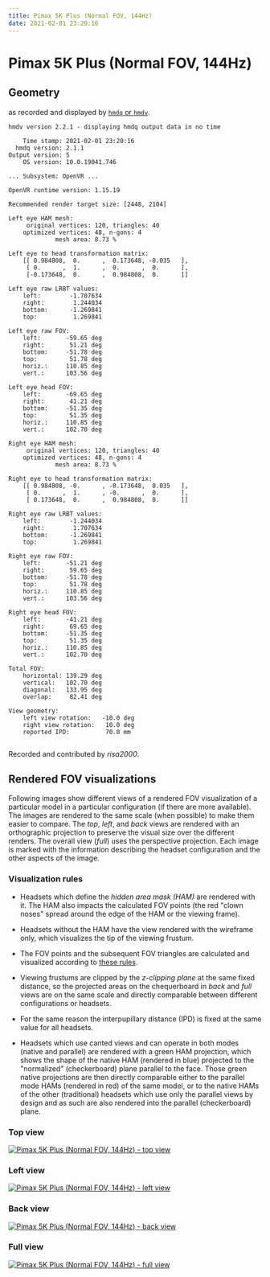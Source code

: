 ```yaml
---
title: Pimax 5K Plus (Normal FOV, 144Hz)
date: 2021-02-01 23:20:16
---
```

# Pimax 5K Plus (Normal FOV, 144Hz)

## Geometry

as recorded and displayed by [`hmdq` or `hmdv`](https://github.com/risa2000/hmdq).
```
hmdv version 2.2.1 - displaying hmdq output data in no time

    Time stamp: 2021-02-01 23:20:16
  hmdq version: 2.1.1
Output version: 5
    OS version: 10.0.19041.746

... Subsystem: OpenVR ...

OpenVR runtime version: 1.15.19

Recommended render target size: [2448, 2104]

Left eye HAM mesh:
     original vertices: 120, triangles: 40
    optimized vertices: 48, n-gons: 4
             mesh area: 8.73 %

Left eye to head transformation matrix:
    [[ 0.984808,  0.      ,  0.173648, -0.035   ],
     [ 0.      ,  1.      ,  0.      ,  0.      ],
     [-0.173648,  0.      ,  0.984808,  0.      ]]

Left eye raw LRBT values:
    left:        -1.707634
    right:        1.244034
    bottom:      -1.269841
    top:          1.269841

Left eye raw FOV:
    left:       -59.65 deg
    right:       51.21 deg
    bottom:     -51.78 deg
    top:         51.78 deg
    horiz.:     110.85 deg
    vert.:      103.56 deg

Left eye head FOV:
    left:       -69.65 deg
    right:       41.21 deg
    bottom:     -51.35 deg
    top:         51.35 deg
    horiz.:     110.85 deg
    vert.:      102.70 deg

Right eye HAM mesh:
     original vertices: 120, triangles: 40
    optimized vertices: 48, n-gons: 4
             mesh area: 8.73 %

Right eye to head transformation matrix:
    [[ 0.984808, -0.      , -0.173648,  0.035   ],
     [ 0.      ,  1.      , -0.      ,  0.      ],
     [ 0.173648,  0.      ,  0.984808,  0.      ]]

Right eye raw LRBT values:
    left:        -1.244034
    right:        1.707634
    bottom:      -1.269841
    top:          1.269841

Right eye raw FOV:
    left:       -51.21 deg
    right:       59.65 deg
    bottom:     -51.78 deg
    top:         51.78 deg
    horiz.:     110.85 deg
    vert.:      103.56 deg

Right eye head FOV:
    left:       -41.21 deg
    right:       69.65 deg
    bottom:     -51.35 deg
    top:         51.35 deg
    horiz.:     110.85 deg
    vert.:      102.70 deg

Total FOV:
    horizontal: 139.29 deg
    vertical:   102.70 deg
    diagonal:   133.95 deg
    overlap:     82.41 deg

View geometry:
    left view rotation:   -10.0 deg
    right view rotation:   10.0 deg
    reported IPD:          70.0 mm


```
Recorded and contributed by _risa2000_.

## Rendered FOV visualizations

Following images show different views of a rendered FOV visualization of a
particular model in a particular configuration (if there are more available).
The images are rendered to the same scale (when possible) to make them easier
to compare. The _top_, _left_, and _back_ views are rendered with an
orthographic projection to preserve the visual size over the different renders.
The overall view (_full_) uses the perspective projection. Each image is marked
with the information describing the headset configuration and the other aspects
of the image.

### Visualization rules

* Headsets which define the _hidden area mask (HAM)_ are rendered with it. The
  HAM also impacts the calculated FOV points (the red "clown noses" spread
  around the edge of the HAM or the viewing frame).

* Headsets without the HAM have the view rendered with the wireframe only, which
  visualizes the tip of the viewing frustum.

* The FOV points and the subsequent FOV triangles are calculated and visualized
  according to [these
  rules](https://risa2000.github.io/vrdocs/docs/hmd_fov_calculation).

* Viewing frustums are clipped by the _z-clipping plane_ at the same fixed
  distance, so the projected areas on the chequerboard in _back_ and _full_
  views are on the same scale and directly comparable between different
  configurations or headsets.

* For the same reason the interpupillary distance (IPD) is fixed at the same
  value for all headsets.

* Headsets which use canted views and can operate in both modes (native and
  parallel) are rendered with a green HAM projection, which shows the shape of
  the native HAM (rendered in blue) projected to the "normalized"
  (checkerboard) plane parallel to the face. Those green native projections are
  then directly comparable either to the parallel mode HAMs (rendered in red)
  of the same model, or to the native HAMs of the other (traditional) headsets
  which use only the parallel views by design and as such are also rendered
  into the parallel (checkerboard) plane.

### Top view
[![Pimax 5K Plus (Normal FOV, 144Hz) - top view](../images/Pimax5KPlus_Normal_Native_R144_top.dmx.png)](../images/Pimax5KPlus_Normal_Native_R144_top.dmx.png)

### Left view
[![Pimax 5K Plus (Normal FOV, 144Hz) - left view](../images/Pimax5KPlus_Normal_Native_R144_left.dmx.png)](../images/Pimax5KPlus_Normal_Native_R144_left.dmx.png)

### Back view
[![Pimax 5K Plus (Normal FOV, 144Hz) - back view](../images/Pimax5KPlus_Normal_Native_R144_back.dmx.png)](../images/Pimax5KPlus_Normal_Native_R144_back.dmx.png)

### Full view
[![Pimax 5K Plus (Normal FOV, 144Hz) - full view](../images/Pimax5KPlus_Normal_Native_R144_over.dmx.png)](../images/Pimax5KPlus_Normal_Native_R144_over.dmx.png)

